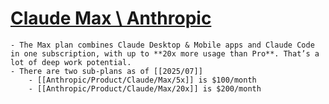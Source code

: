 # [Claude Max \ Anthropic](https://www.anthropic.com/max)
	- The Max plan combines Claude Desktop & Mobile apps and Claude Code in one subscription, with up to **20x more usage than Pro**. That’s a lot of deep work potential.
	- There are two sub-plans as of [[2025/07]]
		- [[Anthropic/Product/Claude/Max/5x]] is $100/month
		- [[Anthropic/Product/Claude/Max/20x]] is $200/month